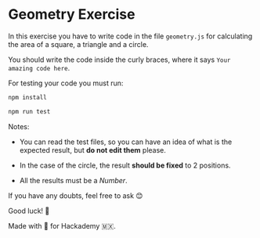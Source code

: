 # Geometry Exercise

In this exercise you have to write code in the file `geometry.js` for calculating the area of a square, a triangle and a circle.

You should write the code inside the curly braces, where it says `Your amazing code here`.

For testing your code you must run: 

```sh
npm install

npm run test

```

Notes:

- You can read the test files, so you can have an idea of what is the expected result, but **do not edit them** please.

- In the case of the circle, the result **should be fixed** to 2 positions.
- All the results must be a *Number*.

If you have any doubts, feel free to ask 😊

Good luck! 🚀

Made with 💚 for Hackademy 🇲🇽.